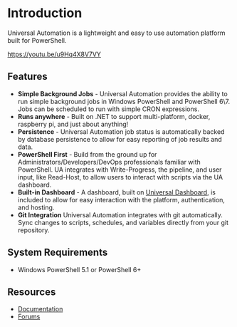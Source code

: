 # Introduction

Universal Automation is a lightweight and easy to use automation platform built for PowerShell.

https://youtu.be/u9Hq4X8V7VY

## Features

* **Simple Background Jobs** - Universal Automation provides the ability to run simple background jobs in Windows PowerShell and PowerShell 6\7. Jobs can be scheduled to run with simple CRON expressions.
* **Runs anywhere** - Built on .NET to support multi-platform, docker, raspberry pi, and just about anything!
* **Persistence** - Universal Automation job status is automatically backed by database persistence to allow for easy reporting of job results and data.
* **PowerShell First** - Build from the ground up for Administrators/Developers/DevOps professionals familiar with PowerShell. UA integrates with Write-Progress, the pipeline, and user input, like Read-Host, to allow users to interact with scripts via the UA dashboard.
* **Built-in Dashboard** - A dashboard, built on [Universal Dashboard](https://universaldashboard.io/), is included to allow for easy interaction with the platform, authentication, and hosting.
* **Git Integration** Universal Automation integrates with git automatically. Sync changes to scripts, schedules, and variables directly from your git repository.

## System Requirements

* Windows PowerShell 5.1 or PowerShell 6+

## Resources

* [Documentation](https://docs.universalautomation.io)
* [Forums](https://forums.universaldashboard.io)

